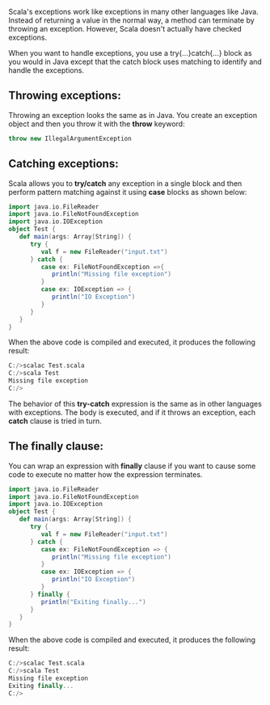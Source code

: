 Scala's exceptions work like exceptions in many other languages like Java. Instead of returning a value in the normal way, a method can terminate by throwing an exception. However, Scala doesn't actually have checked exceptions.

When you want to handle exceptions, you use a try{...}catch{...} block as you would in Java except that the catch block uses matching to identify and handle the exceptions.

## Throwing exceptions:
Throwing an exception looks the same as in Java. You create an exception object and then you throw it with the **throw** keyword:
```Scala
throw new IllegalArgumentException
``` 

## Catching exceptions:
Scala allows you to **try/catch** any exception in a single block and then perform pattern matching against it using **case** blocks as shown below:
```Scala
import java.io.FileReader
import java.io.FileNotFoundException
import java.io.IOException
object Test {
   def main(args: Array[String]) {
      try {
         val f = new FileReader("input.txt")
      } catch {
         case ex: FileNotFoundException =>{
            println("Missing file exception")
         }
         case ex: IOException => {
            println("IO Exception")
         }
      }
   }
}
```
When the above code is compiled and executed, it produces the following result:
```Scala
C:/>scalac Test.scala
C:/>scala Test
Missing file exception
C:/>
```
The behavior of this **try-catch** expression is the same as in other languages with exceptions. The body is executed, and if it throws an exception, each **catch** clause is tried in turn.

 

## The finally clause:
You can wrap an expression with **finally** clause if you want to cause some code to execute no matter how the expression terminates.
```Scala
import java.io.FileReader
import java.io.FileNotFoundException
import java.io.IOException
object Test {
   def main(args: Array[String]) {
      try {
         val f = new FileReader("input.txt")
      } catch {
         case ex: FileNotFoundException => {
            println("Missing file exception")
         }
         case ex: IOException => {
            println("IO Exception")
         }
      } finally {
         println("Exiting finally...")
      }
   }
}
```
When the above code is compiled and executed, it produces the following result:
```Scala
C:/>scalac Test.scala
C:/>scala Test
Missing file exception
Exiting finally...
C:/>
```